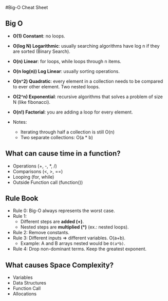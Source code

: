 #Big-O Cheat Sheet

## Big O

* **O(1) Constant**: no loops.
* **O(log N) Logarithmic**: usually searching algorithms have log n if they are sorted (Binary Search).
* **O(n) Linear**: for loops, while loops through n items.
* **O(n log(n)) Log Linear**: usually sorting operations.
* **O(n^2) Quadratic**: every element in a collection needs to be compared to
  ever other element. Two nested loops.
* **O(2^n) Exponential**: recursive algorithms that solves a problem of size N
  (like fibonacci).
* **O(n!) Factorial**: you are adding a loop for every element.

* Notes:
  * Iterating through half a collection is still O(n)
  * Two separate collections: O(a * b)

## What can cause time in a function?

* Operations (+, -, *, /)
* Comparisons (<, >, ==)
* Looping (for, while)
* Outside Function call (function())

## Rule Book

* Rule 0: Big-O always represents the worst case.
* Rule 1:
  * Different steps are **added (+)**.
  * Nested steps are **multiplied (*)** (ex.: nested loops).
* Rule 2: Remove constants.
* Rule 3: Different inputs => different variables. O(a+b).
  * Example: A and B arrays nested would be `O(a*b)`.
* Rule 4: Drop non-dominant terms. Keep the greatest exponent.

## What causes Space Complexity?

* Variables
* Data Structures
* Function Call
* Allocations
